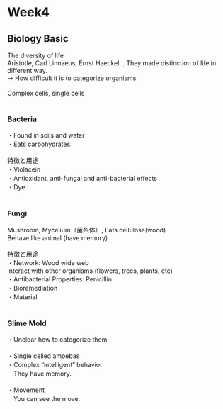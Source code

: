 # Week4

## Biology Basic

The diversity of life<br/>
Aristotle, Carl Linnaeus, Ernst Haeckel… They made distinction of life in different way.<br/>
-> How difficult it is to categorize organisms.<br/>
<br/>
Complex cells, single cells<br/>
<br/>
### Bacteria
・Found in soils and water<br/>
・Eats carbohydrates<br/>
<br/>
特徴と用途<br/>
・Violacein<br/>
・Antioxidant, anti-fungal and anti-bacterial effects<br/>
・Dye<br/>
<br/>
### Fungi
Mushroom, Mycelium（菌糸体）, Eats cellulose(wood)<br/>
Behave like animal (have memory)<br/>
<br/>
特徴と用途<br/>
・Network: Wood wide web　<br/>
  interact with other organisms (flowers, trees, plants, etc)<br/>
・Antibacterial Properties: Penicillin<br/>
・Bioremediation<br/>
・Material<br/>
<br/>
### Slime Mold
・Unclear how to categorize them<br/>
<br/>
・Single celled amoebas<br/>
・Complex “intelligent” behavior<br/>
　They have memory.<br/>
<br/>
・Movement<br/>
　You can see the move. <br/>
<br/>
